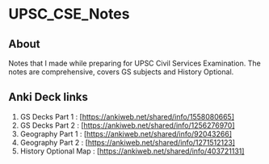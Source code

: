 # UPSC_CSE_Notes

## About

Notes that I made while preparing for UPSC Civil Services Examination. The notes are comprehensive, covers GS subjects and History Optional. 

## Anki Deck links
1. GS Decks Part 1 : [https://ankiweb.net/shared/info/1558080665]
2. GS Decks Part 2 : [https://ankiweb.net/shared/info/1256276970]
3. Geography Part 1 : [https://ankiweb.net/shared/info/92043266]
4. Geography Part 2 : [https://ankiweb.net/shared/info/1271512123]
5. History Optional Map : [https://ankiweb.net/shared/info/403721131]
